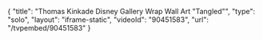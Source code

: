 {
    "title": "Thomas Kinkade Disney Gallery Wrap Wall Art  \"Tangled\"",
    "type": "solo",
    "layout": "iframe-static",
    "videoId": "90451583",
    "url": "\/tvpembed\/90451583"
}